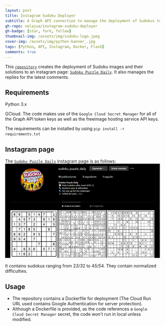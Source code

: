 ```yaml
---
layout: post
title: Instagram Sudoku Deployer
subtitle: A Graph API connection to manage the deployment of Sudokus to the Sudoku Puzzle Daily instagram page. 
gh-repo: velajua/instagram-sudoku-deployer
gh-badge: [star, fork, follow]
thumbnail-img: /assets/img/sudoku-logo.jpeg
cover-img: /assets/img/python-banner_.jpg
tags: [Python, API, Instagram, Docker, Flask]
comments: true
---
```


This [`repository`](https://github.com/velajua/instagram-sudoku-deployer) creates the deployment of Sudoku images and their solutions to an instagram page: [`Sudoku Puzzle Daily`](https://www.instagram.com/sudoku_puzzle_daily/). It also manages the replies for the latest comments.

## Requirements

Python 3.x

GCloud. The code makes use of the `Google Cloud Secret Manager` for all of the Graph API token keys as well as the freeimage hosting service API keys.

The requirements can be installed by using `pip install -r requirements.txt`

## Instagram page
The [`Sudoku Puzzle Daily`](https://www.instagram.com/sudoku_puzzle_daily/) instagram page is as follows:
![sudoku instagram page](/assets/img/sudoku-page.png)

It contains sudokus ranging from 2*3/3*2 to 4*5/5*4. They contain normalized difficulties. 

## Usage
- The repository contains a Dockerfile for deployment (The Cloud Run URL used contains Google Authentication for server protection).
- Although a Dockerfile is provided, as the code references a `Google Cloud Secret Manager` secret, the code won't run in local unless modified.
